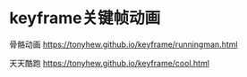 # keyframe关键帧动画
 骨骼动画
 https://tonyhew.github.io/keyframe/runningman.html 
 
 天天酷跑
 https://tonyhew.github.io/keyframe/cool.html 